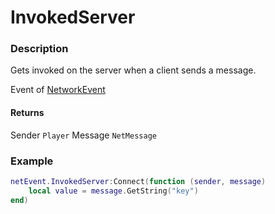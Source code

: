 # InvokedServer

### Description

Gets invoked on the server when a client sends a message.

Event of [NetworkEvent](/classes/NetworkEvent/)

#### Returns

Sender `Player`
Message `NetMessage`

### Example

```lua
netEvent.InvokedServer:Connect(function (sender, message)
    local value = message.GetString("key")
end)
```
